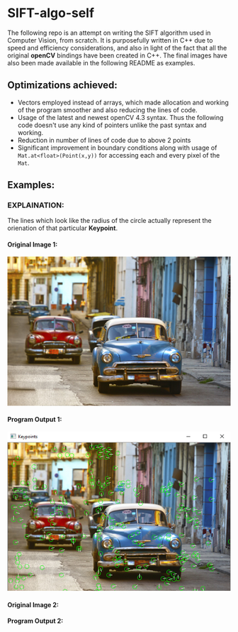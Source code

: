 # SIFT-algo-self

<p>The following repo is an attempt on writing the SIFT algorithm used in Computer Vision, from scratch. It is purposefully written in C++ due to speed and efficiency considerations, and also in light of the fact that all the original <strong>openCV</strong> bindings have been created in C++. The final images have also been made available in the following README as examples.</p>

## Optimizations achieved:
- Vectors employed instead of arrays, which made allocation and working of the program smoother and also reducing the lines of code.
- Usage of the latest and newest openCV 4.3 syntax. Thus the following code doesn't use any kind of pointers unlike the past syntax and working.
- Reduction in number of lines of code due to above 2 points
- Significant improvement in boundary conditions along with usage of ```Mat.at<float>(Point(x,y))``` for accessing each and every pixel of the ```Mat```.

## Examples:

### EXPLAINATION:
The lines which look like the radius of the circle actually represent the orienation of that particular **Keypoint**.

#### Original Image 1:
![vintage_cars](vintage-american-cars-havana-cuba.jpg)

#### Program Output 1:
![main_op](SIFTapp/keypoints_main.PNG)

#### Original Image 2:


#### Program Output 2:



